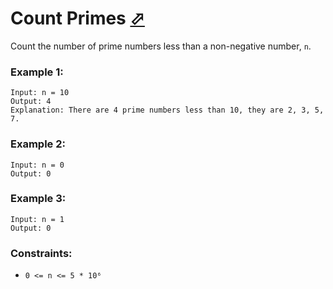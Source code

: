 # Count Primes [⬀](https://leetcode.com/problems/count-primes/)

Count the number of prime numbers less than a non-negative number, `n`.


### Example 1:
```
Input: n = 10
Output: 4
Explanation: There are 4 prime numbers less than 10, they are 2, 3, 5, 7.
```

### Example 2:
```
Input: n = 0
Output: 0
```

### Example 3:
```
Input: n = 1
Output: 0
```

### Constraints:

- `0 <= n <= 5 * 10⁶`

